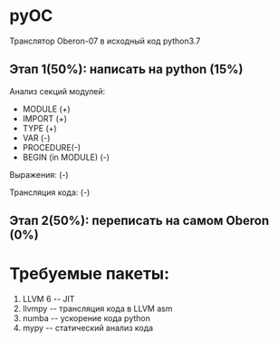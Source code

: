 # pyOC
Транслятор Oberon-07 в исходный код python3.7

## Этап 1(50%): написать на python (15%)

Анализ секций модулей:

  * MODULE (+)
  * IMPORT (+)
  * TYPE   (+)
  * VAR    (-)
  * PROCEDURE(-)
  * BEGIN (in MODULE) (-)

Выражения: (-)

Трансляция кода: (-)

## Этап 2(50%): переписать на самом Oberon (0%)


# Требуемые пакеты:

1. LLVM 6 -- JIT
2. llvmpy -- трансляция кода в LLVM asm
3. numba -- ускорение кода python
4. mypy -- статический анализ кода
